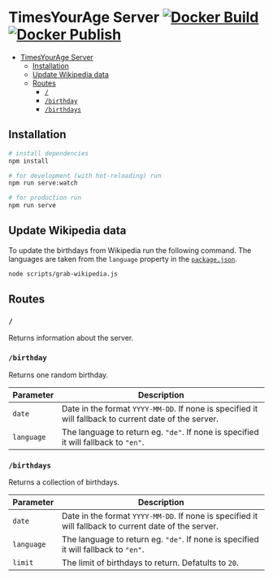 # TimesYourAge Server [![Docker Build](https://github.com/lukasdanckwerth/timesyourage-api/actions/workflows/docker-build.yml/badge.svg)](https://github.com/lukasdanckwerth/timesyourage-api/actions/workflows/docker-build.yml) [![Docker Publish](https://github.com/lukasdanckwerth/timesyourage-api/actions/workflows/docker-publish.yml/badge.svg)](https://github.com/lukasdanckwerth/timesyourage-api/actions/workflows/docker-publish.yml)

- [TimesYourAge Server  ](#timesyourage-server--)
  - [Installation](#installation)
  - [Update Wikipedia data](#update-wikipedia-data)
  - [Routes](#routes)
    - [`/`](#)
    - [`/birthday`](#birthday)
    - [`/birthdays`](#birthdays)

## Installation

```bash
# install dependencies
npm install

# for development (with hot-reloading) run
npm run serve:watch

# for production run
npm run serve
```

## Update Wikipedia data

To update the birthdays from Wikipedia run the following command. The languages are taken from the `language` property in the [`package.json`](package.json).

```bash
node scripts/grab-wikipedia.js
```

## Routes

### `/`

Returns information about the server.

### `/birthday`

Returns one random birthday.

| Parameter  | Description                                                                                           |
| ---------- | ----------------------------------------------------------------------------------------------------- |
| `date`     | Date in the format `YYYY-MM-DD`. If none is specified it will fallback to current date of the server. |
| `language` | The language to return eg. `"de"`. If none is specified it will fallback to `"en"`.                   |

### `/birthdays`

Returns a collection of birthdays.

| Parameter  | Description                                                                                           |
| ---------- | ----------------------------------------------------------------------------------------------------- |
| `date`     | Date in the format `YYYY-MM-DD`. If none is specified it will fallback to current date of the server. |
| `language` | The language to return eg. `"de"`. If none is specified it will fallback to `"en"`.                   |
| `limit`    | The limit of birthdays to return. Defatults to `20`.                                                  |
